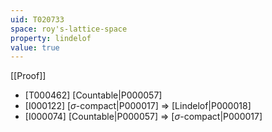 ```yaml
---
uid: T020733
space: roy's-lattice-space
property: lindelof
value: true
---
```

[[Proof]]

* [T000462] [Countable|P000057]
* [I000122] [$\sigma$-compact|P000017] => [Lindelof|P000018]
* [I000074] [Countable|P000057] => [$\sigma$-compact|P000017]

